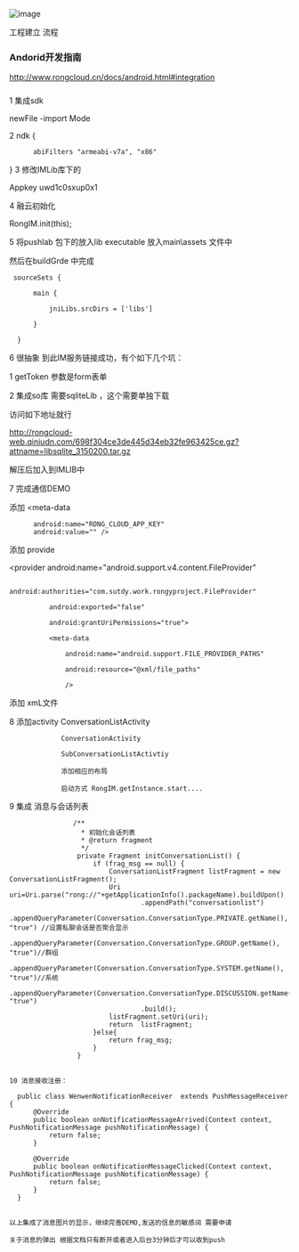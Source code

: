 ![image](https://github.comxiguanxingxiahuaxian/IM_OneDay/blob/master/pc4.png)

工程建立 流程

### Andorid开发指南

http://www.rongcloud.cn/docs/android.html#integration

### 
1 集成sdk

   newFile -import Mode 
   
2 ndk {

          abiFilters "armeabi-v7a", "x86"
          
 }
3 修改IMLib库下的

Appkey  uwd1c0sxup0x1

4 融云初始化

RongIM.init(this);

5 将pushlab 包下的放入lib executable 放入main\assets 文件中

  然后在buildGrde 中完成
  
     sourceSets {
     
          main {
          
              jniLibs.srcDirs = ['libs']
              
          }
          
      }
6 很抽象 到此IM服务链接成功，有个如下几个坑：

  1 getToken 参数是form表单 
  
  2 集成so库 需要sqliteLib ，这个需要单独下载
  
  访问如下地址就行
  
  http://rongcloud-web.qiniudn.com/698f304ce3de445d34eb32fe963425ce.gz?attname=libsqlite_3150200.tar.gz
  
  解压后加入到IMLIB中
  
7 完成通信DEMO 

 添加  <meta-data
 
          android:name="RONG_CLOUD_APP_KEY"
          android:value="" />
          
 添加 provide 
 
   <provider
              android:name="android.support.v4.content.FileProvider"
              
              android:authorities="com.sutdy.work.rongyproject.FileProvider"
              
              android:exported="false"
              
              android:grantUriPermissions="true">
              
              <meta-data
              
                  android:name="android.support.FILE_PROVIDER_PATHS"
                  
                  android:resource="@xml/file_paths"
                  
                  />
   </provider>  
   
  添加 xmL文件
          
  8 添加activity ConversationListActivity
  
                 ConversationActivity
                 
                 SubConversationListActivtiy
                 
                 添加相应的布局
                 
                 启动方式 RongIM.getInstance.start....
                 
   9 集成  消息与会话列表  
               
                    /**
                      * 初始化会话列表
                      * @return fragment 
                      */
                     private Fragment initConversationList() {
                         if (frag_msg == null) {
                             ConversationListFragment listFragment = new ConversationListFragment();
                             Uri uri=Uri.parse("rong://"+getApplicationInfo().packageName).buildUpon()
                                     .appendPath("conversationlist")
                                     .appendQueryParameter(Conversation.ConversationType.PRIVATE.getName(), "true") //设置私聊会话是否聚合显示
                                     .appendQueryParameter(Conversation.ConversationType.GROUP.getName(), "true")//群组
                                     .appendQueryParameter(Conversation.ConversationType.SYSTEM.getName(), "true")//系统
                                     .appendQueryParameter(Conversation.ConversationType.DISCUSSION.getName(), "true")
                                     .build();
                             listFragment.setUri(uri);
                             return  listFragment;
                         }else{
                             return frag_msg;
                         }
                     }
                 
    
    10 消息接收注册：
    
      public class WenwenNotificationReceiver  extends PushMessageReceiver {
          @Override
          public boolean onNotificationMessageArrived(Context context, PushNotificationMessage pushNotificationMessage) {
              return false;
          }
      
          @Override
          public boolean onNotificationMessageClicked(Context context, PushNotificationMessage pushNotificationMessage) {
              return false;
          }
      }
    
    
    以上集成了消息图片的显示，继续完善DEMO,发送的信息的敏感词 需要申请
    
    关于消息的弹出 根据文档只有断开或者进入后台3分钟后才可以收到push
    
    
    
         
    
    
    
          
          
            
